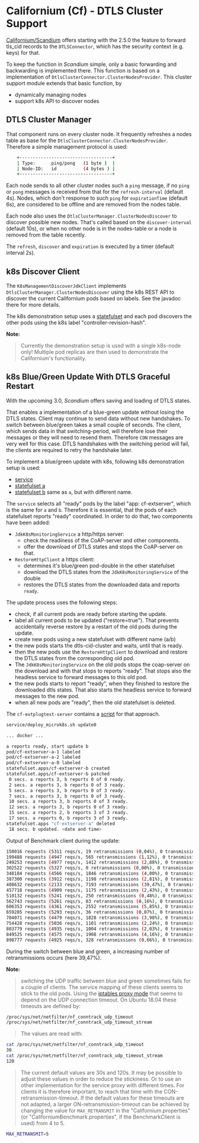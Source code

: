 # Californium (Cf) - DTLS Cluster Support

[Californium/Scandium](https://github.com/eclipse/californium/tree/master/scandium-core) offers starting with the 2.5.0 the feature to forward tls_cid records to the `DTLSConnector`, which has the security context (e.g. keys) for that.

To keep the function in  _Scandium_  simple, only a basic forwarding and backwarding is implemented there. This function is based on a implementation of `DtlsClusterConnector.ClusterNodesProvider`. This cluster support module extends that basic function, by

- dynamically managing nodes
- support k8s API to discover nodes

## DTLS Cluster Manager

That component runs on every cluster node. It frequently refreshes a nodes table as base for the  `DtlsClusterConnector.ClusterNodesProvider`. Therefore a simple management protocol is used:

```sh
    +-----------------------------------+
    | Type:      ping/pong   (1 byte )  |
    | Node-ID:   id          (4 bytes ) | 
    +-----------------------------------+
```

Each node sends to all other cluster nodes such a `ping` message, if no `ping` or `pong` messages is received from that for the `refresh-interval` (default 4s). Nodes, which don't response to such `ping` for `expirationTime` (default 6s), are considered to be offline and are removed from the nodes table.

Each node also uses the `DtlsClusterManager.ClusterNodesDiscover` to discover possible new nodes. That's called based on the `discover-interval` (default 10s), or when no other node is in the nodes-table or a node is removed from the table recently.

The `refresh`, `discover` and `expiration` is executed by a timer (default interval 2s).

## k8s Discover Client

The `K8sManagementDiscoverJdkClient` implements `DtlsClusterManager.ClusterNodesDiscover` using the k8s REST API to discover the current Californium pods based on labels. See the javadoc there for more details.

The k8s demonstration setup uses a [statefulset](../../demo-apps/cf-extplugtest-server/service/k8sa.yaml) and each pod discovers the other pods using the k8s label "controller-revision-hash".

**Note:**
> Currently the demonstration setup is used with a single k8s-node only! Multiple pod replicas are then used to demonstrate the Californium's functionality.

## k8s Blue/Green Update With DTLS Graceful Restart

With the upcoming 3.0, _Scandium_ offers saving and loading of DTLS states.

That enables a implementation of a blue-green update without losing the DTLS states. Client may continue to send data without new handshakes. To switch between blue/green takes a small couple of seconds. The client, which sends data in that switching-period, will therefore lose their messages or they will need to resend them. Therefore `CON` messages are very well for this case. DTLS handshakes with the switching period will fail, the clients are required to retry the handshake later.

To implement a blue/green update with k8s, following k8s demonstration setup is used:

- [service](../../demo-apps/cf-extplugtest-server/service/k8s.yaml)
- [statefulset a](../../demo-apps/cf-extplugtest-server/service/k8sa.yaml)
- [statefulset b](../../demo-apps/cf-extplugtest-server/service/k8sb.yaml) same as `a`, but with different name.

The `service` selects all "ready" pods by the label "app: cf-extserver", which is the same for `a` and `b`. Therefore it is essential, that the pods of each statefulset reports "ready" coordinated. In order to do that, two components have been added:

- `JdkK8sMonitoringService` a http/https server:
    - check the readiness of the CoAP-server and other components.
    - offer the download of DTLS states and stops the CoAP-server on that.
- `RestoreHttpClient` a https client:
    - determines it's blue/green pod-double in the other statefulset
    - download the DTLS states from the `JdkK8sMonitoringService` of the double
    - restores the DTLS states from the downloaded data and reports `ready`.

The update process uses the following steps:
- check, if all current pods are ready before starting the update.
- label all current pods to be updated ("restore=true"). That prevents accidentally reverse restore by a restart of the old pods during the update.
- create new pods using a new statefulset with different name (a/b)
- the new pods starts the dtls-cid-cluster and waits, until that is ready.
- then the new pods use the `RestoreHttpClient` to download and restore the DTLS states from the corresponding old pod.
- The `JdkK8sMonitoringService` on the old pods stops the coap-server on the download and with that stops to reports "ready". That stops also the headless service to forward messages to this old pod.
- the new pods starts to report "ready", when they finished to restore the downloaded dtls states. That also starts the headless service to forward messages to the new pod.
- when all new pods are "ready", then the old statefulset is deleted.

The `cf-extplugtest-server` contains a [script](../../demo-apps/cf-extplugtest-server/service/deploy_microk8s.sh) for that approach.

```sh
service/deploy_microk8s.sh update0

... docker ...

a reports ready, start update b
pod/cf-extserver-a-1 labeled
pod/cf-extserver-a-2 labeled
pod/cf-extserver-a-0 labeled
statefulset.apps/cf-extserver-b created
statefulset.apps/cf-extserver-b patched
 0 secs. a reports 3, b reports 0 of 0 ready.
 2 secs. a reports 3, b reports 0 of 3 ready.
 5 secs. a reports 3, b reports 0 of 3 ready.
 7 secs. a reports 3, b reports 0 of 3 ready.
 10 secs. a reports 3, b reports 0 of 3 ready.
 12 secs. a reports 3, b reports 0 of 3 ready.
 15 secs. a reports 2, b reports 3 of 3 ready.
 17 secs. a reports 0, b reports 3 of 3 ready.
statefulset.apps "cf-extserver-a" deleted
 18 secs. b updated. <date and time>
```

Output of Benchmark client during the update:

```sh
150016 requests (5311 reqs/s, 19 retransmissions (0,04%), 0 transmission errors (0,00%), 4000 clients)
199488 requests (4947 reqs/s, 565 retransmissions (1,12%), 0 transmission errors (0,00%), 4000 clients)
249253 requests (4977 reqs/s, 1412 retransmissions (2,88%), 0 transmission errors (0,00%), 4000 clients)
302522 requests (5327 reqs/s, 0 retransmissions (0,00%), 0 transmission errors (0,00%), 4000 clients)
348184 requests (4566 reqs/s, 1846 retransmissions (4,00%), 0 transmission errors (0,00%), 4000 clients)
387300 requests (3912 reqs/s, 1198 retransmissions (2,81%), 0 transmission errors (0,00%), 4000 clients)
408632 requests (2133 reqs/s, 7193 retransmissions (39,47%), 0 transmission errors (0,00%), 4000 clients)
457718 requests (4909 reqs/s, 1175 retransmissions (2,43%), 0 transmission errors (0,00%), 4000 clients)
510132 requests (5241 reqs/s, 250 retransmissions (0,48%), 0 transmission errors (0,00%), 4000 clients)
562743 requests (5261 reqs/s, 83 retransmissions (0,16%), 0 transmission errors (0,00%), 4000 clients)
606353 requests (4361 reqs/s, 2552 retransmissions (5,85%), 0 transmission errors (0,00%), 4000 clients)
659285 requests (5293 reqs/s, 36 retransmissions (0,07%), 0 transmission errors (0,00%), 4000 clients)
704071 requests (4479 reqs/s, 1828 retransmissions (3,98%), 0 transmission errors (0,00%), 4000 clients)
754428 requests (5036 reqs/s, 1101 retransmissions (2,24%), 0 transmission errors (0,00%), 4000 clients)
803779 requests (4935 reqs/s, 1004 retransmissions (2,03%), 0 transmission errors (0,00%), 4000 clients)
849525 requests (4575 reqs/s, 1908 retransmissions (4,16%), 0 transmission errors (0,00%), 4000 clients)
898777 requests (4925 reqs/s, 328 retransmissions (0,66%), 0 transmission errors (0,00%), 4000 clients
```

During the switch between blue and green, a increasing number of retransmissions occurs (here 39,47%).

**Note:**
> switching the UDP traffic between blue and green sometimes fails for a couple of clients. The service mapping of these clients seems to stick to the old pods. Using the [iptables proxy mode](https://kubernetes.io/docs/concepts/services-networking/service/#proxy-mode-iptables) that seems to depend on the UDP connection timeout. On Ubuntu 18.04 these timeouts are defined by:

```sh
/proc/sys/net/netfilter/nf_conntrack_udp_timeout
/proc/sys/net/netfilter/nf_conntrack_udp_timeout_stream 
```

> The values are read with:

```sh
cat /proc/sys/net/netfilter/nf_conntrack_udp_timeout
30
cat /proc/sys/net/netfilter/nf_conntrack_udp_timeout_stream 
120
```

> The current default values are 30s and 120s. It may be possible to adjust these values in order to reduce the stickiness. Or to use an other implementation for the service proxy with different times. For clients it is therefore important, to reach that time with the CON-retransmission-timeout. If the default values for these timeouts are not adapted, a larger ON-retransmission-timeout can be achieved by changing the value for `MAX_RETRANSMIT` in the "Californium.properties" (or "CaliforniumBenchmark.properties", if the BenchmarkClient is used) from 4 to 5.

```sh
MAX_RETRANSMIT=5
```

